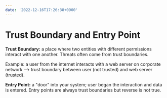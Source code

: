 ```yaml
---
date: '2022-12-16T17:26:38+0900'
---
```


# Trust Boundary and Entry Point

**Trust Boundary:** a place where two entities with different permissions interact with one another.
Threats often come from trust boundaries.

Example: a user from the internet interacts with a web server on corporate network --\> trust boundary between user (not trusted) and web server (trusted).

**Entry Point:** a "door" into your system; user began the interaction and data is entered.
Entry points are always trust boundaries but reverse is not true.
